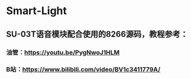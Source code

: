 # Smart-Light
 ## SU-03T语音模块配合使用的8266源码，教程参考：
 ### 油管：https://youtu.be/PygNwoJ1HLM
 ### B站：https://www.bilibili.com/video/BV1c3411779A/

